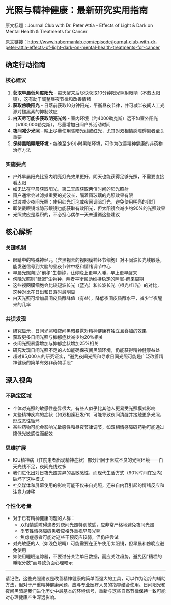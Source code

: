 # 光照与精神健康：最新研究实用指南

原文标题：Journal Club with Dr. Peter Attia - Effects of Light & Dark on Mental Health & Treatments for Cancer

原文链接：https://www.hubermanlab.com/episode/journal-club-with-dr-peter-attia-effects-of-light-dark-on-mental-health-treatments-for-cancer

<YouTube videoId="TG8VM5-CTfw" />

## 确定行动指南

### 核心建议
1. **获取早晨低角度阳光** - 每天醒来后尽快获取10分钟阳光照射眼睛（不戴太阳镜），这有助于调整昼夜节律和改善情绪
2. **获取傍晚阳光** - 日落前获取10分钟阳光，平衡昼夜节律，并可减半夜间人工光源对褪黑素的抑制效应
3. **白天尽可能多获取明亮光线** - 室内环境（约4000勒克斯）远不如室外阳光（≥100,000勒克斯），尽量增加日间户外活动时间
4. **夜间减少光照** - 晚上尽量使用昏暗光线或红光，尤其对双相情感障碍患者至关重要
5. **保持黑暗睡眠环境** - 每晚至少8小时黑暗环境，可作为改善精神健康的非药物治疗方法

### 实施要点
* 户外早晨阳光比室内明亮灯光效果更好，阴天也能获得足够光照，不需要直接看太阳
* 如无法在早晨获取阳光，第二天应获取两倍时间的阳光照射
* 窗户通常会过滤掉重要的光波长，隔着窗玻璃的光照效果有限
* 过渡减少夜间光照：使用红光灯泡或夜间调暗灯光，避免使用明亮的顶灯
* 即使戴眼镜或隐形眼镜也能获取有效阳光，但太阳镜会减少约90%的光照效果
* 光照效应是累积的，不必担心偶尔一天未遵循这些建议

## 核心解析

### 关键机制
* 眼睛中的特殊神经元（含黑视素的视网膜神经节细胞）对不同波长光线敏感，能发送信号到大脑的昼夜节律中枢和情绪调节中心
* 早晨光照帮助"前移"生物钟，让你晚上更早入睡，早上更早醒来
* 傍晚光照则"延迟"生物钟，两者平衡帮助维持稳定的睡眠-醒来周期
* 这些视网膜细胞会比较短波长光（蓝光）和长波长光（橙光/红光）的对比，这种对比在日出和日落时最明显
* 白天光照可增加晨间皮质醇峰值（有益），降低夜间皮质醇水平，减少半夜醒来的几率

### 共识发现
* 研究显示，日间光照和夜间黑暗暴露对精神健康有独立且叠加的效果
* 获取更多日间光照与抑郁症状减少约20%相关
* 夜间光照暴露增加与抑郁症状增加25%相关
* 研究发现日间光照不足的人如能确保夜间黑暗环境，仍能获得精神健康益处
* 超过85,000人的研究证实，"避免夜间光照和寻求日间光照可能是广泛改善精神健康的简单有效非药物手段"

## 深入视角

### 不确定区域
* 个体对光照的敏感性差异很大，有些人似乎比其他人更易受光照模式影响
* 某些精神疾病的症状（如双相躁狂发作）可能导致夜间清醒并接触更多光照，形成恶性循环
* 某些药物可能会影响光敏感性和昼夜节律调节，如双相情感障碍药物可能通过降低光敏感性而起效

### 思维扩展
* ICU精神病（住院患者出现精神症状）部分归因于医院不良的光照环境——白天光线不足，夜间光线过多
* 我们进化出对日夜光照差异的高敏感性，而现代生活方式（90%时间在室内）破坏了这种模式
* 社交媒体和屏幕使用的影响可能不仅来自光照，还来自内容引起的情绪反应和注意力转移

### 个性化考量
* 对于已有精神健康问题的人群：
  - 双相情感障碍患者对夜间光照特别敏感，应非常严格地避免夜间光照
  - 季节性情感障碍患者应格外重视早晨光照
  - 焦虑症患者可能对这些干预反应较弱，但仍应尝试
* 对光敏感的人（如浅色眼睛）可能需要在正午使用太阳镜，但早晨和傍晚应避免使用
* 如使用睡眠追踪器，不要过分关注单日数据，而应关注趋势，避免因"糟糕的睡眠分数"而导致负面心理暗示

---

请记住，这些光照建议是改善精神健康的简单而强大的工具，可以作为治疗的辅助方法，但对于严重精神健康问题，应与专业医疗人员的指导结合使用。日间阳光和夜间黑暗是我们进化历史中最基本的环境信号，重新与这些自然节律保持一致可能对心理健康产生深远影响。
